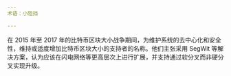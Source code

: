 ```yaml
---
术语：小阻挡

---
```

在 2015 年至 2017 年的比特币区块大小战争期间，为维护系统的去中心化和安全性，维持或适度增加比特币区块大小的支持者的名称。他们主张采用 SegWit 等解决方案，认为应该在闪电网络等更高层次上进行扩展，并支持通过软分叉而非硬分叉实现升级。
